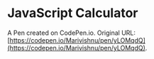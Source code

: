 # JavaScript Calculator 

A Pen created on CodePen.io. Original URL: [https://codepen.io/Marivishnu/pen/yLOMqdQ](https://codepen.io/Marivishnu/pen/yLOMqdQ).


